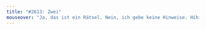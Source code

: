```yaml
---
title: "#2613: Zwei"
mouseover: "Ja, das ist ein Rätsel. Nein, ich gebe keine Hinweise. Hihi."
---
```


